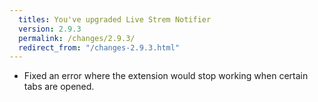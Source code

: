 ```yaml
---
  titles: You've upgraded Live Strem Notifier
  version: 2.9.3
  permalink: /changes/2.9.3/
  redirect_from: "/changes-2.9.3.html"
---
```

 - Fixed an error where the extension would stop working when certain tabs are opened.


